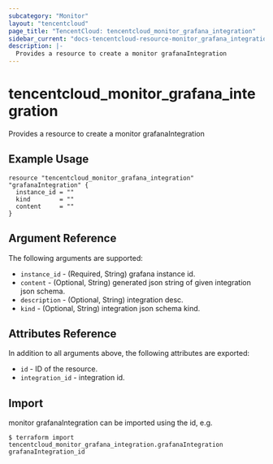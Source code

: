 ```yaml
---
subcategory: "Monitor"
layout: "tencentcloud"
page_title: "TencentCloud: tencentcloud_monitor_grafana_integration"
sidebar_current: "docs-tencentcloud-resource-monitor_grafana_integration"
description: |-
  Provides a resource to create a monitor grafanaIntegration
---
```


# tencentcloud_monitor_grafana_integration

Provides a resource to create a monitor grafanaIntegration

## Example Usage

```hcl
resource "tencentcloud_monitor_grafana_integration" "grafanaIntegration" {
  instance_id = ""
  kind        = ""
  content     = ""
}
```

## Argument Reference

The following arguments are supported:

* `instance_id` - (Required, String) grafana instance id.
* `content` - (Optional, String) generated json string of given integration json schema.
* `description` - (Optional, String) integration desc.
* `kind` - (Optional, String) integration json schema kind.

## Attributes Reference

In addition to all arguments above, the following attributes are exported:

* `id` - ID of the resource.
* `integration_id` - integration id.


## Import

monitor grafanaIntegration can be imported using the id, e.g.
```
$ terraform import tencentcloud_monitor_grafana_integration.grafanaIntegration grafanaIntegration_id
```

